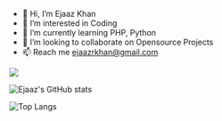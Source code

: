 - 👋 Hi, I’m Ejaaz Khan
- 👀 I’m interested in Coding
- 🌱 I’m currently learning PHP, Python
- 💞️ I’m looking to collaborate on Opensource Projects
- 📫 Reach me ejaazrkhan@gmail.com

![](https://komarev.com/ghpvc/?username=iamnoorsk&color=blue)

![Ejaaz's GitHub stats](https://github-readme-stats.vercel.app/api?username=iamnoorsk&show_icons=true&theme=radical&count_private=true&show_icons=true)

![Top Langs](https://github-readme-stats.vercel.app/api/top-langs/?username=iamnoorsk&layout=compact&count_private=true&show_icons=true)

<!---
iamejaaz/iamejaaz is a ✨ special ✨ repository because its `README.md` (this file) appears on your GitHub profile.
You can click the Preview link to take a look at your changes.
--->
